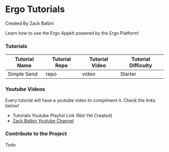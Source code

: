# Ergo Tutorials

Created By Zack Balbin

Learn how to use the Ergo Appkit powered by the Ergo Platform! 

### Tutorials

Tutorial Name | Tutorial Repo | Tutorial Video | Tutorial Difficulty |
| --- | --- | --- | --- |
| Simple Send | repo | video | Starter |


### Youtube Videos

Every tutorial will have a youtube video to compliment it. Check the links below!

- Tutorials Youtube Playlist Link (Not Yet Created)
- [Zack Balbin Youtube Channel](https://www.youtube.com/channel/UCUepypCowgIudNpfbJKPrxw)


### Contribute to the Project

Todo